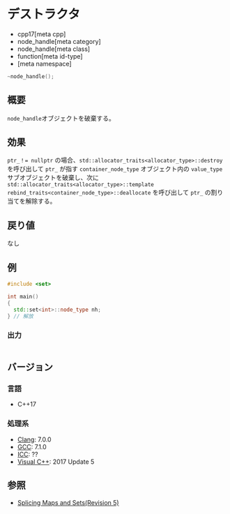 # デストラクタ
* cpp17[meta cpp]
* node_handle[meta category]
* node_handle[meta class]
* function[meta id-type]
* [meta namespace]

```cpp
~node_handle();
```

## 概要
`node_handle`オブジェクトを破棄する。


## 効果
`ptr_！= nullptr` の場合、`std::allocator_traits<allocator_type>::destroy` を呼び出して `ptr_` が指す `container_node_type` オブジェクト内の `value_type` サブオブジェクトを破棄し、次に `std::allocator_traits<allocator_type>::template rebind_traits<container_node_type>::deallocate` を呼び出して `ptr_` の割り当てを解除する。


## 戻り値
なし


## 例
```cpp example
#include <set>

int main()
{
  std::set<int>::node_type nh;
} // 解放
```

### 出力
```
```

## バージョン
### 言語
- C++17

### 処理系
- [Clang](/implementation.md#clang): 7.0.0
- [GCC](/implementation.md#gcc): 7.1.0
- [ICC](/implementation.md#icc): ??
- [Visual C++](/implementation.md#visual_cpp): 2017 Update 5


## 参照
- [Splicing Maps and Sets(Revision 5)](http://www.open-std.org/jtc1/sc22/wg21/docs/papers/2016/p0083r3.pdf)
